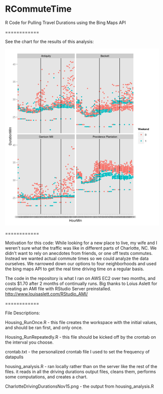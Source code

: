 RCommuteTime
============

R Code for Pulling Travel Durations using the Bing Maps API

============

See the chart for the results of this analysis:

<img src="https://github.com/benporter/RCommuteTime/blob/master/CharlotteDrivingDurationNov15.png?raw=true" title="driving durations" alt="driving durations" />

============

Motivation for this code:
While looking for a new place to live, my wife and I weren't sure what the traffic was like in different parts of Charlotte, NC.  We didn't want to rely on anecdotes from friends, or one off tests commutes.  Instead we wanted actual commute times so we could analyze the data ourselves.  We narrowed down our options to four neighborhoods and used the bing maps API to get the real time driving time on a regular basis.  

The code in the repository is what I ran on AWS EC2 over two months, and costs $1.70 after 2 months of continually runs.  Big thanks to Loius Aslett for creating an AMI file with RStudio Server preinstalled.  http://www.louisaslett.com/RStudio_AMI/

============

File Descriptions:

Housing_RunOnce.R - this file creates the workspace with the initial values, and should be ran first, and only once.

Housing_RunRepeatedly.R - this file should be kicked off by the crontab on the interval you choose. 

crontab.txt - the personalized crontab file I used to set the frequency of datapulls

housing_analysis.R - ran locally rather than on the server like the rest of the files.  it reads in all the driving durations output files, cleans them, performs some computations, and creates a chart.

CharlotteDrivingDurationsNov15.png - the output from housing_analysis.R

